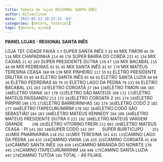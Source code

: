 ```yaml
---
title: Tabela de lojas REGIONAL SANTA INÊS
author: Nilsonlinux
date: '2021-02-13 20:22:31 -03'
categories: [Gmcore, Tutorial]
tags: [gmcore, ajuda]
---
```


**PAINEL LOJAS - REGIONAL SANTA INÊS**          

LOJA  TEF         CIDADE                      FAIXA 
`3`   `3`   SUPER SANTA INÊS                    `3`
`32`  `69`  MIX TIMON                          `46`
`39`  `116` MIX CHAPADINHA                    `114`
`40`  `178` SUPER BARRA DO CORDA              `231`
`41`  `134` MIX CAXIAS                         `11`
`42`  `183` SUPER PRESIDENTE DUTRA            `139`
`47`  `118` MIX BACABAL                       `115`
`48`  `99`  MIX PEDREIRAS                      `93`
`91`  `45`  MIX SANTA INÊS                     `91`
`97`  `179` MIX MATEUS TERESINA CEASA         `160`
`99`  `130` MIX PINHEIRO                      `117`
`55`  `61`  ELETRO PRESIDENTE DRUTRA           `55`
`65`  `44`  ELETRO SANTA INÊS                  `65`
`68`  `43`  ELETRO SANTA LUZIA                 `68`
`69`   `36` ELETRO PEDREIRAS                   `69`
`79`   `35` ELETRO LAGO DA PEDRA               `79`
`131`  `68` ELETRO BACABAL                    `131`
`163`  `147`ELETRO COROATÁ                     `37`
`164`  `136`ELETRO TIMON                      `166`
`165`  `148`ELETRO VIANA                      `167`
`170`  `152`ELETRO SÃO MATEUS                 `168`
`172`  `172`ELETRO MATEUS PAISSANDU           `213`
`173`  `162`ELETRO COROATÁ 2                  `191`
`174`  `195`ELETRO PIRIPIRÍ                   `198`
`175`  `171`ELETRO BARREIRINHAS               `182`
`176`  `165`ELETRO CODÓ 2                     `185`
`177`  `166`ELETRO ITAPECURÚMIRIM             `178`
`182`  `164`ELETRO CODÓ SÃO SEBASTIÃO         `184`
`183`  `200`ELETRO MATEUS KENNEDY             `204`
`189`  `199`ELETRO MATEUS PRESIDENTE DUTRA II `221`
`192`  `208`ELETRO MATEUS VARGEM GRANDE       `   `
`196`  `201`ELETRO VITORINO FREIRI            `212`
`602`  `209`ELETRO MATEUS CEASA - PI          `141`
`202`  `188`SUPER CODÓ                        `142`
`207`  `   `SUPER BURITICUPÚ                  `   ` 
`251`  `163`MIX PNARNAÍNBA                    `118`
`252`  `161`MIX TERESINA                      `161`
`431`  `133`CAMINO LAGO DA PEDRA              `144`
`433`  `154`CAMINO VIANA                      `136`
`435`  `155`CAMINO COROATÁ                     `41`
`436`  `143`CAMINO SANTA INÊS                 `169`
`439`  `145`CAMINO MIRANDA DO NONRTE          `170`
`445`  `176`CAMINO ITAPECURÚMIRINM            `146`
`446`  `175`CAMINO SANTA LUZIA                `   `
`447`  `174`CAMINO TUTÓIA                     `193`
                    TOTAL - 46 FILIAIS          
